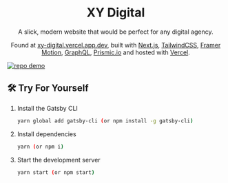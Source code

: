 <h1 align="center">
  XY Digital
</h1>
<p align="center">
  A slick, modern website that would be perfect for any digital agency.
</p>
<p align="center">
  Found at <a href="https://xy-digital.vercel.app" target="_blank">xy-digital.vercel.app.dev</a>, built with <a href="https://nextjs.org/" target="_blank">Next.js</a>, <a href="https://tailwindcss.com/" target="_blank">TailwindCSS</a>, <a href="https://www.framer.com/motion/" target="_blank">Framer Motion</a>, <a href="https://graphql.org/" target="_blank">GraphQL</a>, <a href="https://prismic.io/" target="_blank">Prismic.io</a> and hosted with <a href="https://vercel.com/" target="_blank">Vercel</a>.
</p>
<a href="https://xy-digital.vercel.app" target="_blank">
  <img src="https://raw.githubusercontent.com/bradypp/personal-website/master/public/img/demo.png" alt="repo demo">
</a>

## 🛠 Try For Yourself

1. Install the Gatsby CLI

    ```sh
    yarn global add gatsby-cli (or npm install -g gatsby-cli)
    ```

2. Install dependencies

    ```sh
    yarn (or npm i)
    ```

3. Start the development server

    ```sh
    yarn start (or npm start)
    ```
